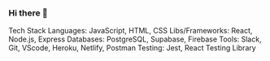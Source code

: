 ### Hi there 👋

<!--
**coding-neophyte/coding-neophyte** is a ✨ _special_ ✨ repository because its `README.md` (this file) appears on your GitHub profile.

Here are some ideas to get you started:

- 🔭 I’m currently working on ...
- 🌱 I’m currently learning ...
- 👯 I’m looking to collaborate on ...
- 🤔 I’m looking for help with ...
- 💬 Ask me about ...
- 📫 How to reach me: ...
- 😄 Pronouns: ...
- ⚡ Fun fact: ...
-->
Tech Stack 
Languages: JavaScript, HTML, CSS
Libs/Frameworks: React, Node.js, Express
Databases: PostgreSQL, Supabase, Firebase
Tools: Slack, Git, VScode, Heroku, Netlify, Postman
Testing: Jest, React Testing Library
